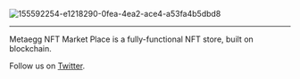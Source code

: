 ![155592254-e1218290-0fea-4ea2-ace4-a53fa4b5dbd8](https://github.com/antofy/market/assets/98596722/ab790b3d-5c04-4e6b-88e1-986ad9e7a8a5)

---

Metaegg NFT Market Place is a fully-functional NFT store, built on blockchain.




Follow us on [Twitter](https://twitter.com/0xantofy).
